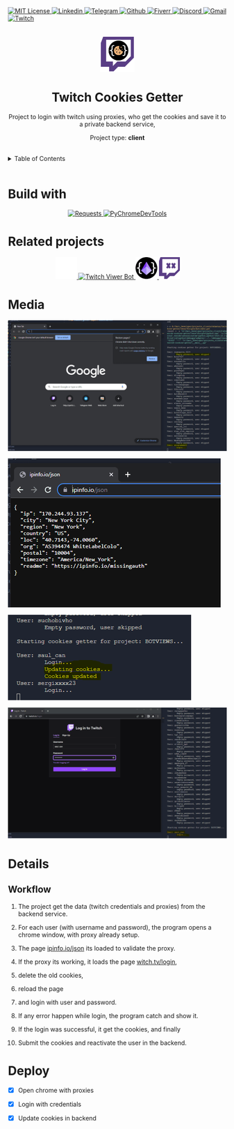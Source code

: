 <div><a href='https://github.com/darideveloper/twitch-cookies-getter/blob/master/LICENSE' target='_blank'>
                <img src='https://img.shields.io/github/license/darideveloper/twitch-cookies-getter.svg?style=for-the-badge' alt='MIT License' height='30px'/>
            </a><a href='https://www.linkedin.com/in/francisco-dari-hernandez-6456b6181/' target='_blank'>
                <img src='https://img.shields.io/static/v1?style=for-the-badge&message=LinkedIn&color=0A66C2&logo=LinkedIn&logoColor=FFFFFF&label=' alt='Linkedin' height='30px'/>
            </a><a href='https://t.me/darideveloper' target='_blank'>
                <img src='https://img.shields.io/static/v1?style=for-the-badge&message=Telegram&color=26A5E4&logo=Telegram&logoColor=FFFFFF&label=' alt='Telegram' height='30px'/>
            </a><a href='https://github.com/darideveloper' target='_blank'>
                <img src='https://img.shields.io/static/v1?style=for-the-badge&message=GitHub&color=181717&logo=GitHub&logoColor=FFFFFF&label=' alt='Github' height='30px'/>
            </a><a href='https://www.fiverr.com/darideveloper' target='_blank'>
                <img src='https://img.shields.io/static/v1?style=for-the-badge&message=Fiverr&color=222222&logo=Fiverr&logoColor=1DBF73&label=' alt='Fiverr' height='30px'/>
            </a><a href='https://discord.com/users/992019836811083826' target='_blank'>
                <img src='https://img.shields.io/static/v1?style=for-the-badge&message=Discord&color=5865F2&logo=Discord&logoColor=FFFFFF&label=' alt='Discord' height='30px'/>
            </a><a href='mailto:darideveloper@gmail.com?subject=Hello Dari Developer' target='_blank'>
                <img src='https://img.shields.io/static/v1?style=for-the-badge&message=Gmail&color=EA4335&logo=Gmail&logoColor=FFFFFF&label=' alt='Gmail' height='30px'/>
            </a><a href='https://www.twitch.tv/darideveloper' target='_blank'>
                <img src='https://img.shields.io/static/v1?style=for-the-badge&message=Twitch&color=b9a3e3&logo=Twitch&logoColor=ffffff&label=' alt='Twitch' height='30px'/>
            </a></div><div align='center'><br><br><img src='https://github.com/darideveloper/twitch-cookies-getter/blob/master/logo.png?raw=true' alt='Twitch Cookies Getter' height='80px'/>



# Twitch Cookies Getter

Project to login with twitch using proxies, who get the cookies and save it to a private backend service,

Project type: **client**

</div><br><details>
            <summary>Table of Contents</summary>
            <ol>
<li><a href='#buildwith'>Build With</a></li>
<li><a href='#relatedprojects'>Related Projects</a></li>
<li><a href='#media'>Media</a></li>
<li><a href='#details'>Details</a></li>
<li><a href='#deploy'>Deploy</a></li></ol>
        </details><br>

# Build with

<div align='center'><a href='https://requests.readthedocs.io/en/latest/' target='_blank'> <img src='https://requests.readthedocs.io/en/latest/_static/requests-sidebar.png' alt='Requests' title='Requests' height='50px'/> </a><a href='https://github.com/marty90/PyChromeDevTools' target='_blank'> <img src='https://cdn.svgporn.com/logos/chrome.svg' alt='PyChromeDevTools' title='PyChromeDevTools' height='50px'/> </a></div>

# Related projects

<div align='center'><a href='https://github.com/darideveloper/comunidad-mc' target='_blank'> <img src='https://github.com/darideveloper/comunidad-mc/blob/master/app/static/app/imgs/logo_white.png?raw=true' alt='Comunidad Mc' title='Comunidad Mc' height='50px'/> </a><a href='https://github.com/darideveloper/twitch-viwer-bot' target='_blank'> <img src='https://github.com/darideveloper/twitch-viwer-bot/blob/master/logo.png?raw=true' alt='Twitch Viwer Bot' title='Twitch Viwer Bot' height='50px'/> </a><a href='https://github.com/darideveloper/twitch-cheer-bot' target='_blank'> <img src='https://github.com/darideveloper/twitch-cheer-bot/blob/master/logo.png?raw=true' alt='Twitch Cheer Bot' title='Twitch Cheer Bot' height='50px'/> </a><a href='https://github.com/darideveloper/twitch-users-checker' target='_blank'> <img src='https://raw.githubusercontent.com/darideveloper/twitch-users-checker/master/logo.webp' alt='Twitch Users Checker' title='Twitch Users Checker' height='50px'/> </a></div>

# Media

![start-browser](https://github.com/darideveloper/twitch-cookies-getter/blob/master/screenshots/start-browser.png?raw=true)

![validate-proxy](https://github.com/darideveloper/twitch-cookies-getter/blob/master/screenshots/validate-proxy.png?raw=true)

![update-cookies](https://github.com/darideveloper/twitch-cookies-getter/blob/master/screenshots/update-cookies.png?raw=true)

![login](https://github.com/darideveloper/twitch-cookies-getter/blob/master/screenshots/login.png?raw=true)

# Details

## Workflow



1. The project get the data (twitch credentials and proxies) from the backend service.

2. For each user (with username and password), the program opens a chrome window, with proxy already setup.

3. The page [ipinfo.io/json](http://ipinfo.io/json) its loaded to validate the proxy.

4. If the proxy its working, it loads the page [witch.tv/login](https://www.twitch.tv/login),

5. delete the old cookies,

6. reload the page

7. and login with user and password.

8. If any error happen while login, the program catch and show it. 

9. If the login was successful, it get the cookies, and finally

10. Submit the cookies and reactivate the user in the backend.

# Deploy

* [X] Open chrome with proxies

* [X] Login with credentials

* [X] Update cookies in backend


